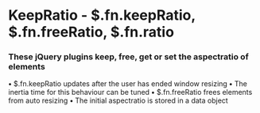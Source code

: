 # KeepRatio - $.fn.keepRatio, $.fn.freeRatio, $.fn.ratio

### These jQuery plugins keep, free, get or set the aspectratio of elements

**•** $.fn.keepRatio updates after the user has ended window resizing 
**•** The inertia time for this behaviour can be tuned
**•** $.fn.freeRatio frees elements from auto resizing
**•** The initial aspectratio is stored in a data object

```
```
